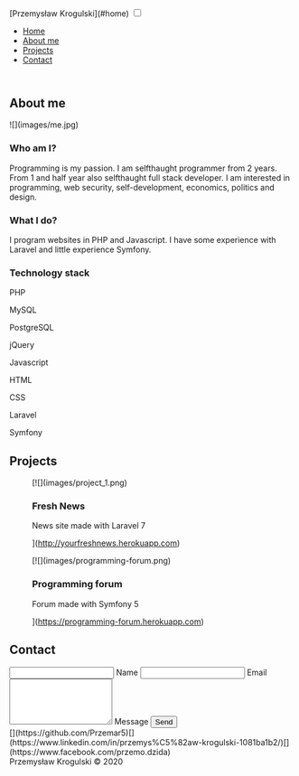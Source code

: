 <nav class="navbar bg-primary text-light">

<div class="navbar__wrapper">[Przemysław Krogulski](#home) <input type="checkbox" id="toggler"> <label for="toggler" class="navbar__toggler"><span class="line"></span></label> 

*   [Home](#home)
*   [About me](#about)
*   [Projects](#projects)
*   [Contact](#contact)

</div>

</nav>

<header id="home">

<canvas id="canvas"></canvas>

</header>

<main>

<section class="section" id="about">

<div class="wrapper">

## About me

<div class="about__content">

<div class="about__left">![](images/me.jpg)

<article class="about__article">

### Who am I?

Programming is my passion. I am selfthaught programmer from 2 years. From 1 and half year also selfthaught full stack developer. I am interested in programming, web security, self-development, economics, politics and design.

</article>

</div>

<div class="about__right">

<article class="about__article">

### What I do?

I program websites in PHP and Javascript. I have some experience with Laravel and little experience Symfony.

</article>

<article class="about__article">

### Technology stack

<div class="about__skills">

<div class="about__skill">

PHP

</div>

<div class="about__skill">

MySQL

</div>

<div class="about__skill">

PostgreSQL

</div>

<div class="about__skill">

jQuery

</div>

<div class="about__skill">

Javascript

</div>

<div class="about__skill">

HTML

</div>

<div class="about__skill">

CSS

</div>

<div class="about__skill">

Laravel

</div>

<div class="about__skill">

Symfony

</div>

</div>

</article>

</div>

</div>

</div>

</section>

<section class="section" id="projects">

<div class="wrapper">

## Projects

<div class="projects__container">

<figure class="project">[![](images/project_1.png)

<figcaption class="project__caption">

### Fresh News

News site made with Laravel 7

</figcaption>

](http://yourfreshnews.herokuapp.com)</figure>

<figure class="project">[![](images/programming-forum.png)

<figcaption class="project__caption">

### Programming forum

Forum made with Symfony 5

</figcaption>

](https://programming-forum.herokuapp.com)</figure>

</div>

</div>

</section>

<section class="section" id="contact">

<div class="wrapper">

## Contact

<form class="contact__form" method="post"><label class="contact__form-control contact__form-control--name"><input type="text" class="contact__input" name="name" placeholder=""> <span class="contact__input-placeholder">Name</span> </label> <label class="contact__form-control contact__form-control--email"> <input type="email" class="contact__input" name="email" placeholder=""> <span class="contact__input-placeholder">Email</span> </label> <label class="contact__form-control contact__form-control--message"> <textarea class="contact__textarea" name="message" rows="5" placeholder=""></textarea> <span class="contact__input-placeholder">Message</span> </label> <button class="btn btn-primary contact__form-submit">Send <span class="fas fa-paper-plane"></span></button> </form>

</div>

</section>

</main>

<footer class="footer">

<div class="wrapper">

<div class="socials">[](https://github.com/Przemar5)[](https://www.linkedin.com/in/przemys%C5%82aw-krogulski-1081ba1b2/)[](https://www.facebook.com/przemo.dzida)</div>

<div class="footer__footprint">Przemysław Krogulski © 2020</div>

</div>

</footer>